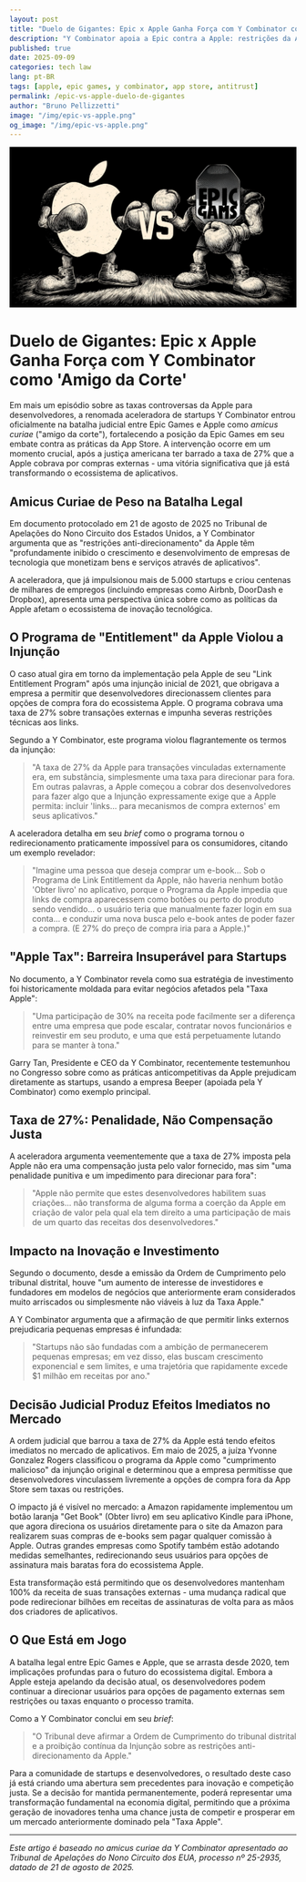 ```yaml
---
layout: post
title: "Duelo de Gigantes: Epic x Apple Ganha Força com Y Combinator como 'Amigo da Corte'"
description: "Y Combinator apoia a Epic contra a Apple: restrições da App Store e “Apple Tax” de 27% ameaçam startups e inovação no mercado de aplicativos."
published: true
date: 2025-09-09
categories: tech law
lang: pt-BR
tags: [apple, epic games, y combinator, app store, antitrust]
permalink: /epic-vs-apple-duelo-de-gigantes
author: "Bruno Pellizzetti"
image: "/img/epic-vs-apple.png"
og_image: "/img/epic-vs-apple.png"
---
```


![Epic x Apple](/img/epic-vs-apple.png)

# Duelo de Gigantes: Epic x Apple Ganha Força com Y Combinator como 'Amigo da Corte'

Em mais um episódio sobre as taxas controversas da Apple para desenvolvedores, a renomada aceleradora de startups Y Combinator entrou oficialmente na batalha judicial entre Epic Games e Apple como _amicus curiae_ ("amigo da corte"), fortalecendo a posição da Epic Games em seu embate contra as práticas da App Store. A intervenção ocorre em um momento crucial, após a justiça americana ter barrado a taxa de 27% que a Apple cobrava por compras externas - uma vitória significativa que já está transformando o ecossistema de aplicativos.

## Amicus Curiae de Peso na Batalha Legal

Em documento protocolado em 21 de agosto de 2025 no Tribunal de Apelações do Nono Circuito dos Estados Unidos, a Y Combinator argumenta que as "restrições anti-direcionamento" da Apple têm "profundamente inibido o crescimento e desenvolvimento de empresas de tecnologia que monetizam bens e serviços através de aplicativos".

A aceleradora, que já impulsionou mais de 5.000 startups e criou centenas de milhares de empregos (incluindo empresas como Airbnb, DoorDash e Dropbox), apresenta uma perspectiva única sobre como as políticas da Apple afetam o ecossistema de inovação tecnológica.

## O Programa de "Entitlement" da Apple Violou a Injunção

O caso atual gira em torno da implementação pela Apple de seu "Link Entitlement Program" após uma injunção inicial de 2021, que obrigava a empresa a permitir que desenvolvedores direcionassem clientes para opções de compra fora do ecossistema Apple. O programa cobrava uma taxa de 27% sobre transações externas e impunha severas restrições técnicas aos links.

Segundo a Y Combinator, este programa violou flagrantemente os termos da injunção:

> "A taxa de 27% da Apple para transações vinculadas externamente era, em substância, simplesmente uma taxa para direcionar para fora. Em outras palavras, a Apple começou a cobrar dos desenvolvedores para fazer algo que a Injunção expressamente exige que a Apple permita: incluir 'links... para mecanismos de compra externos' em seus aplicativos."

A aceleradora detalha em seu _brief_ como o programa tornou o redirecionamento praticamente impossível para os consumidores, citando um exemplo revelador:

> "Imagine uma pessoa que deseja comprar um e-book... Sob o Programa de Link Entitlement da Apple, não haveria nenhum botão 'Obter livro' no aplicativo, porque o Programa da Apple impedia que links de compra aparecessem como botões ou perto do produto sendo vendido... o usuário teria que manualmente fazer login em sua conta... e conduzir uma nova busca pelo e-book antes de poder fazer a compra. (E 27% do preço de compra iria para a Apple.)"

## "Apple Tax": Barreira Insuperável para Startups

No documento, a Y Combinator revela como sua estratégia de investimento foi historicamente moldada para evitar negócios afetados pela "Taxa Apple":

> "Uma participação de 30% na receita pode facilmente ser a diferença entre uma empresa que pode escalar, contratar novos funcionários e reinvestir em seu produto, e uma que está perpetuamente lutando para se manter à tona."

Garry Tan, Presidente e CEO da Y Combinator, recentemente testemunhou no Congresso sobre como as práticas anticompetitivas da Apple prejudicam diretamente as startups, usando a empresa Beeper (apoiada pela Y Combinator) como exemplo principal.

## Taxa de 27%: Penalidade, Não Compensação Justa

A aceleradora argumenta veementemente que a taxa de 27% imposta pela Apple não era uma compensação justa pelo valor fornecido, mas sim "uma penalidade punitiva e um impedimento para direcionar para fora":

> "Apple não permite que estes desenvolvedores habilitem suas criações... não transforma de alguma forma a coerção da Apple em criação de valor pela qual ela tem direito a uma participação de mais de um quarto das receitas dos desenvolvedores."

## Impacto na Inovação e Investimento

Segundo o documento, desde a emissão da Ordem de Cumprimento pelo tribunal distrital, houve "um aumento de interesse de investidores e fundadores em modelos de negócios que anteriormente eram considerados muito arriscados ou simplesmente não viáveis à luz da Taxa Apple."

A Y Combinator argumenta que a afirmação de que permitir links externos prejudicaria pequenas empresas é infundada:

> "Startups não são fundadas com a ambição de permanecerem pequenas empresas; em vez disso, elas buscam crescimento exponencial e sem limites, e uma trajetória que rapidamente excede $1 milhão em receitas por ano."

## Decisão Judicial Produz Efeitos Imediatos no Mercado

A ordem judicial que barrou a taxa de 27% da Apple está tendo efeitos imediatos no mercado de aplicativos. Em maio de 2025, a juíza Yvonne Gonzalez Rogers classificou o programa da Apple como "cumprimento malicioso" da injunção original e determinou que a empresa permitisse que desenvolvedores vinculassem livremente a opções de compra fora da App Store sem taxas ou restrições.

O impacto já é visível no mercado: a Amazon rapidamente implementou um botão laranja "Get Book" (Obter livro) em seu aplicativo Kindle para iPhone, que agora direciona os usuários diretamente para o site da Amazon para realizarem suas compras de e-books sem pagar qualquer comissão à Apple. Outras grandes empresas como Spotify também estão adotando medidas semelhantes, redirecionando seus usuários para opções de assinatura mais baratas fora do ecossistema Apple.

Esta transformação está permitindo que os desenvolvedores mantenham 100% da receita de suas transações externas - uma mudança radical que pode redirecionar bilhões em receitas de assinaturas de volta para as mãos dos criadores de aplicativos.

## O Que Está em Jogo

A batalha legal entre Epic Games e Apple, que se arrasta desde 2020, tem implicações profundas para o futuro do ecossistema digital. Embora a Apple esteja apelando da decisão atual, os desenvolvedores podem continuar a direcionar usuários para opções de pagamento externas sem restrições ou taxas enquanto o processo tramita.

Como a Y Combinator conclui em seu _brief_:

> "O Tribunal deve afirmar a Ordem de Cumprimento do tribunal distrital e a proibição contínua da Injunção sobre as restrições anti-direcionamento da Apple."

Para a comunidade de startups e desenvolvedores, o resultado deste caso já está criando uma abertura sem precedentes para inovação e competição justa. Se a decisão for mantida permanentemente, poderá representar uma transformação fundamental na economia digital, permitindo que a próxima geração de inovadores tenha uma chance justa de competir e prosperar em um mercado anteriormente dominado pela "Taxa Apple".

---

*Este artigo é baseado no amicus curiae da Y Combinator apresentado ao Tribunal de Apelações do Nono Circuito dos EUA, processo nº 25-2935, datado de 21 de agosto de 2025.*